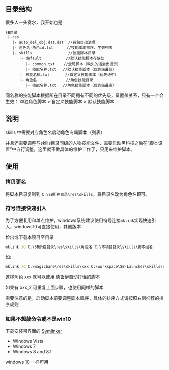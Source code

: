 ## 目录结构

很多人一头雾水，我开始也是

```
SB目录
 |-res
   |- auto_del_obj.dat.dat  //背包自动清理
   |- 角色名-角色id.txt      //技能脚本排序、生效列表
   |- skills                //技能脚本目录
      |- default           //默认技能脚本存放处
         |- common.txt    //全局脚本（缺失的话会出提示）
         |- 技能名称.txt   //默认技能脚本（优先级最低）
      |- 技能名称.txt       //自定义技能脚本（优先级中）
      |- 角色名             //角色技能目录
         |- 技能名称.txt   //角色技能脚本（优先级最高）
```

同名称的技能脚本根据所在目录不同拥有不同的优先级，呈覆盖关系，只有一个会生效： 单独角色脚本 > 自定义技能脚本 > 默认技能脚本

## 说明

skills 中需要对应角色名启动角色专属脚本（列表）

并且还需要调整与skills目录同级的人物技能文件，需要启动黑科技之后在“脚本设置”中自行调整，这里就不做具体的维护工作了，只用来维护脚本。

## 使用

### 拷贝更名

将脚本目录复制到 ```C:\SB所在目录\res\skills```，将目录名改为角色名即可。

### 符号连接快速引入

为了方便复用和单点维护，windows系统建议使用符号连接```mklink```实现快速引入，windows10可直接使用，其他版本

检出或下载本项目至目录

```bat
mklink /d C:\SB所在目录\res\skills\角色名 C:\本项目目录\skills\脚本组名
```

如:

```bat
mklink /d C:\magicbane\res\skills\xxx C:\workspace\SB-Launcher\skills\DLY_FM
```

这样角色 xxx 就可以使用 德鲁伊自动打怪的脚本

如果有 xxx_2 可重复上面步骤，也使用同样的脚本

需要注意的是，启动脚本前要调整脚本顺序，具体的排序方式请按照右侧推荐的排序规则

### 如果不想敲命令或不是win10

下载安装带界面的 [Symlinker](http://amd989.github.io/Symlinker/)

- Windows Vista
- Windows 7
- Windows 8 and 8.1

windows 10 一样可用
